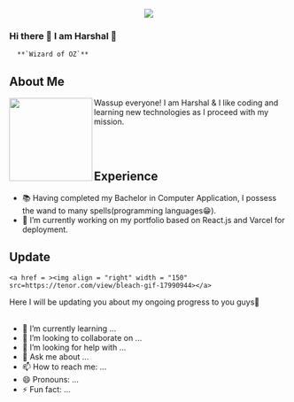   <div align = "center">

  ![](https://typograssy.deno.dev/api?text=Harshal%20Mali&l0=fcfcfc&l1=ff0000&l2=e43a3a&l3=e05267&l4=db2424&bg=cda8b5&speed=190&comment=)
  </div>

### **Hi there 👋 I am Harshal 🚀**

      **`Wizard of OZ`**

## **About Me**
<a href = "https://github.com/Raga0074"><img align="left" width ="150"  src="[https://tenor.com/view/bleach-gif-17990944]"></a>

Wassup everyone! I am Harshal & I like coding and learning new technologies as I proceed with my mission.

<br><br>

## **Experience**

-  📚 Having completed my Bachelor in Computer Application, I possess the wand to many spells(programming languages😁).
-  🔭 I’m currently working on my portfolio based on React.js and Varcel for deployment.

  ## **Update**
    <a href = ><img align = "right" width = "150" src=https://tenor.com/view/bleach-gif-17990944></a>
  Here I will be updating you about my ongoing progress to you guys🚀
    <br><br>
- 🌱 I’m currently learning ...
- 👯 I’m looking to collaborate on ...
- 🤔 I’m looking for help with ...
- 💬 Ask me about ...
- 📫 How to reach me: ...
- 😄 Pronouns: ...
- ⚡ Fun fact: ...
